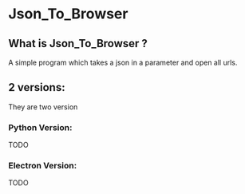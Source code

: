 # Json_To_Browser

## What is Json_To_Browser ?

A simple program which takes a json in a parameter and open all urls.

## 2 versions:

They are two version

### Python Version:
TODO
### Electron Version:
TODO
